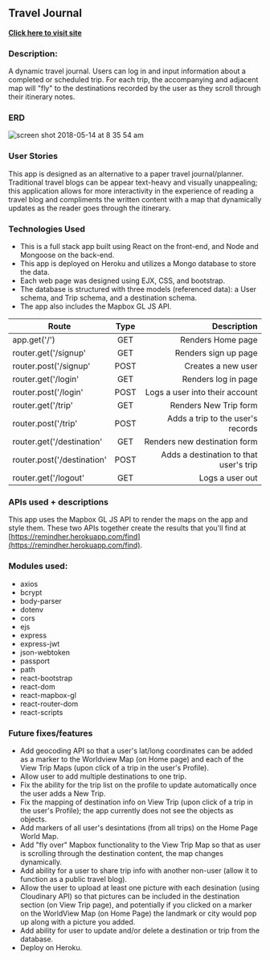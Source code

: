 ## Travel Journal

**[Click here to visit site](#)**

### Description:

A dynamic travel journal. Users can log in and input information about a completed or scheduled trip. For each trip, the accompanying and adjacent map will "fly" to the destinations recorded by the user as they scroll through their itinerary notes.


### ERD
![screen shot 2018-05-14 at 8 35 54 am](https://user-images.githubusercontent.com/13025907/40007547-f03fd7d8-5751-11e8-9de3-28c56d05a235.png)

### User Stories

This app is designed as an alternative to a paper travel journal/planner. Traditional travel blogs can be appear text-heavy and visually unappealing; this application allows for more interactivity in the experience of reading a travel blog and compliments the written content with a map that dynamically updates as the reader goes through the itinerary.

### Technologies Used

-   This is a full stack app built using React on the front-end, and Node and Mongoose on the back-end.
-   This app is deployed on Heroku and utilizes a Mongo database to store the data.
-   Each web page was designed using EJX, CSS, and bootstrap.
-   The database is structured with three models (referenced data): a User schema, and Trip schema, and a destination schema.
-   The app also includes the Mapbox GL JS API.

| Route        | Type           | Description  |
| ------------- |:-------------:| -----:|
| app.get('/') | GET | Renders Home page|
| router.get('/signup'   | GET      |   Renders sign up page |
| router.post('/signup'   | POST      |   Creates a new user |
| router.get('/login'   | GET      |   Renders log in page |
| router.post('/login'   | POST      |   Logs a user into their account |
| router.get('/trip'   | GET      |   Renders New Trip form |
| router.post('/trip'   | POST      |   Adds a trip to the user's records |
| router.get('/destination'   | GET      |   Renders new destination form |
| router.post('/destination'   | POST      |   Adds a destination to that user's trip |
| router.get('/logout'   | GET      |   Logs a user out |


### APIs used + descriptions

This app uses the Mapbox GL JS API to render the maps on the app and style them. These two APIs together create the results that you'll find at  [https://remindher.herokuapp.com/find](https://remindher.herokuapp.com/find).

### Modules used:

-   axios
-   bcrypt
-   body-parser
-   dotenv
-   cors
-   ejs
-   express
-   express-jwt
-   json-webtoken
-   passport
-   path
-   react-bootstrap
-   react-dom
-   react-mapbox-gl
-   react-router-dom
-   react-scripts

### Future fixes/features

-  Add geocoding API so that a user's lat/long coordinates can be added as a marker to the Worldview Map (on Home page) and each of the View Trip Maps (upon click of a trip in the user's Profile).
-  Allow user to add multiple destinations to one trip.
- Fix the ability for the trip list on the profile to update automatically once the user adds a New Trip.
- Fix the mapping of destination info on View Trip (upon click of a trip in the user's Profile); the app currently does not see the objects as objects.
- Add markers of all user's desintations (from all trips) on the Home Page World Map.
- Add "fly over" Mapbox functionality to the View Trip Map so that as user is scrolling through the destination content, the map changes dynamically.
- Add ability for a user to share trip info with another non-user (allow it to function as a public travel blog).
- Allow the user to upload at least one picture with each desination (using Cloudinary API) so that pictures can be included in the destination section (on View Trip page), and potentially if you clicked on a marker on the WorldView Map (on Home Page) the landmark or city would pop up along with a picture you added.
- Add ability for user to update and/or delete a destination or trip from the database.
- Deploy on Heroku.

